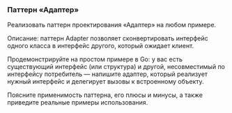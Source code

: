 ### Паттерн «Адаптер»
Реализовать паттерн проектирования «Адаптер» на любом примере.

Описание: паттерн Adapter позволяет сконвертировать интерфейс одного класса в интерфейс другого, который ожидает клиент.

Продемонстрируйте на простом примере в Go: у вас есть существующий интерфейс (или структура) и другой, несовместимый по интерфейсу потребитель — напишите адаптер, который реализует нужный интерфейс и делегирует вызовы к встроенному объекту.

Поясните применимость паттерна, его плюсы и минусы, а также приведите реальные примеры использования.